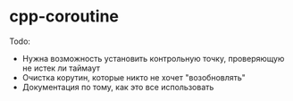 # cpp-coroutine

Todo:
* Нужна возможность установить контрольную точку, проверяющую не истек ли таймаут
* Очистка корутин, которые никто не хочет "возобновлять"
* Документация по тому, как это все использовать

